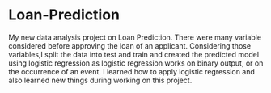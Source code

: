 # Loan-Prediction
My new data analysis project on Loan Prediction. There were many variable considered before approving the loan of an applicant. Considering those variables,I split the data into test and train and created the predicted model using logistic regression as  logistic regression works on binary output, or on the occurrence of an event. I learned how to apply logistic regression and also learned new things during working on this project.
